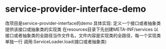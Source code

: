 # service-provider-interface-demo
改项目是service-provider-interface的demo
具体实现:
 定义一个接口或者抽象类
 提供该接口或抽象类的实现类
 在resources目录下先创建META-INF/services  以接口或者抽象类的全路径当作文件名，文件内容是实现类的全路径，每一个实现类单独一行
 调用:ServiceLoader.load(接口或者抽象类)
